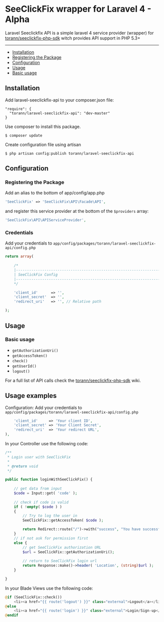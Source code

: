 # SeeClickFix wrapper for Laravel 4 - Alpha

Laravel Seeclickfix API is a simple laravel 4 service provider (wrapper) for [torann/seeclickfix-php-sdk]( https://github.com/torann/seeclickfix-php-sdk) 
witch provides API support in PHP 5.3+

---
 
- [Installation](#installation)
- [Registering the Package](#registering-the-package)
- [Configuration](#configuration)
- [Usage](#usage)
- [Basic usage](#basic-usage)

## Installation

Add laravel-seeclickfix-api to your composer.json file:

```
"require": {
  "torann/laravel-seeclickfix-api": "dev-master"
}
```

Use composer to install this package.

```
$ composer update
```

Create configuration file using artisan

```
$ php artisan config:publish torann/laravel-seeclickfix-api
```

## Configuration

### Registering the Package

Add an alias to the bottom of app/config/app.php

```php
'SeeClickFix' => 'SeeClickFix\API\Facade\API',
```

and register this service provider at the bottom of the `$providers` array:

```php
'SeeClickFix\API\APIServiceProvider',
```

### Credentials

Add your credentials to ``app/config/packages/torann/laravel-seeclickfix-api/config.php``

```php
return array( 
	
	/*
	|--------------------------------------------------------------------------
	| SeeClickFix Config
	|--------------------------------------------------------------------------
	*/

    'client_id'      => '',
    'client_secret'  => '',
    'redirect_uri'   => '', // Relative path

);
```

## Usage

### Basic usage

 - `getAuthorizationUri()`
 - `getAccessToken()`
 - `check()`
 - `getUserId()`
 - `logout()`

For a full list of API calls check the [torann/seeclickfix-php-sdk]( https://github.com/torann/seeclickfix-php-sdk/wiki) wiki. 

## Usage examples

Configuration:
Add your credentials to ``app/config/packages/torann/laravel-seeclickfix-api/config.php``

```php
    'client_id'     => 'Your client ID',
    'client_secret' => 'Your Client Secret',
    'redirect_uri'  => 'Your redirect URL',
),	
```
In your Controller use the following code:

```php
/**
 * Login user with SeeClickFix
 *
 * @return void
 */

public function loginWithSeeClickFix() {
	
	// get data from input
	$code = Input::get( 'code' );
	
	// check if code is valid
	if ( !empty( $code ) ) 
	{
		// Try to log the user in
        SeeClickFix::getAccessToken( $code );

		return Redirect::route("/")->with("success", "You have successfully logged in.");
	}
	// if not ask for permission first
	else {
		// get SeeClickFix authorization URL
		$url = SeeClickFix::getAuthorizationUri();
		
		// return to SeeClickFix login url
		return Response::make()->header( 'Location', (string)$url );
	}

}
```

In your Blade Views use the following code:

```php
@if (SeeClickFix::check())
	<li><a href="{{ route('logout') }}" class="external">Logout</a></li>
@else
	<li><a href="{{ route('login') }}" class="external">Login/Sign-up</a></li>
@endif
```
